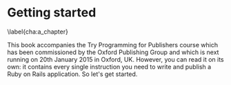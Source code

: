 # Getting started
\label{cha:a_chapter}

This book accompanies the Try Programming for Publishers course which has been commissioned by the Oxford Publishing Group and which is next running on 20th January 2015 in Oxford, UK. However, you can read it on its own: it contains every single instruction you need to write and publish a Ruby on Rails application. So let's get started. 


